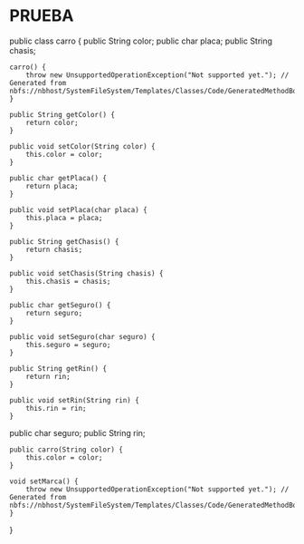 # PRUEBA
public class carro {
    public String color;
    public char placa;
   public String chasis;

    carro() {
        throw new UnsupportedOperationException("Not supported yet."); // Generated from nbfs://nbhost/SystemFileSystem/Templates/Classes/Code/GeneratedMethodBody
    }

    public String getColor() {
        return color;
    }

    public void setColor(String color) {
        this.color = color;
    }

    public char getPlaca() {
        return placa;
    }

    public void setPlaca(char placa) {
        this.placa = placa;
    }

    public String getChasis() {
        return chasis;
    }

    public void setChasis(String chasis) {
        this.chasis = chasis;
    }

    public char getSeguro() {
        return seguro;
    }

    public void setSeguro(char seguro) {
        this.seguro = seguro;
    }

    public String getRin() {
        return rin;
    }

    public void setRin(String rin) {
        this.rin = rin;
    }
   public char seguro;
   public String rin;

    public carro(String color) {
        this.color = color;
    }

    void setMarca() {
        throw new UnsupportedOperationException("Not supported yet."); // Generated from nbfs://nbhost/SystemFileSystem/Templates/Classes/Code/GeneratedMethodBody
    }

}

